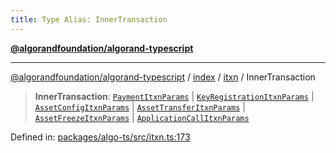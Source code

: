 ```yaml
---
title: Type Alias: InnerTransaction
---
```


[**@algorandfoundation/algorand-typescript**](../../../../README)

***

[@algorandfoundation/algorand-typescript](../../../../README) / [index](../../../README) / [itxn](../README) / InnerTransaction



> **InnerTransaction**: [`PaymentItxnParams`](../interfaces/PaymentItxnParams) \| [`KeyRegistrationItxnParams`](../interfaces/KeyRegistrationItxnParams) \| [`AssetConfigItxnParams`](../interfaces/AssetConfigItxnParams) \| [`AssetTransferItxnParams`](../interfaces/AssetTransferItxnParams) \| [`AssetFreezeItxnParams`](../interfaces/AssetFreezeItxnParams) \| [`ApplicationCallItxnParams`](../interfaces/ApplicationCallItxnParams)

Defined in: [packages/algo-ts/src/itxn.ts:173](https://github.com/algorandfoundation/puya-ts/blob/main/packages/algo-ts/src/itxn.ts#L173)